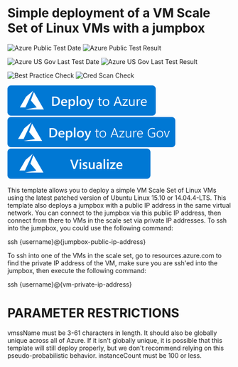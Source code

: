 # Simple deployment of a VM Scale Set of Linux VMs with a jumpbox

![Azure Public Test Date](https://azurequickstartsservice.blob.core.windows.net/badges/demos/vmss-linux-jumpbox/PublicLastTestDate.svg)
![Azure Public Test Result](https://azurequickstartsservice.blob.core.windows.net/badges/demos/vmss-linux-jumpbox/PublicDeployment.svg)

![Azure US Gov Last Test Date](https://azurequickstartsservice.blob.core.windows.net/badges/demos/vmss-linux-jumpbox/FairfaxLastTestDate.svg)
![Azure US Gov Last Test Result](https://azurequickstartsservice.blob.core.windows.net/badges/demos/vmss-linux-jumpbox/FairfaxDeployment.svg)

![Best Practice Check](https://azurequickstartsservice.blob.core.windows.net/badges/demos/vmss-linux-jumpbox/BestPracticeResult.svg)
![Cred Scan Check](https://azurequickstartsservice.blob.core.windows.net/badges/demos/vmss-linux-jumpbox/CredScanResult.svg)

[![Deploy To Azure](https://raw.githubusercontent.com/Azure/azure-quickstart-templates/master/1-CONTRIBUTION-GUIDE/images/deploytoazure.svg?sanitize=true)](https://portal.azure.com/#create/Microsoft.Template/uri/https%3A%2F%2Fraw.githubusercontent.com%2FAzure%2Fazure-quickstart-templates%2Fmaster%2Fdemos%2Fvmss-linux-jumpbox%2Fazuredeploy.json)  
[![Deploy To Azure US Gov](https://raw.githubusercontent.com/Azure/azure-quickstart-templates/master/1-CONTRIBUTION-GUIDE/images/deploytoazuregov.svg?sanitize=true)](https://portal.azure.us/#create/Microsoft.Template/uri/https%3A%2F%2Fraw.githubusercontent.com%2FAzure%2Fazure-quickstart-templates%2Fmaster%2Fdemos%2Fvmss-linux-jumpbox%2Fazuredeploy.json)
[![Visualize](https://raw.githubusercontent.com/Azure/azure-quickstart-templates/master/1-CONTRIBUTION-GUIDE/images/visualizebutton.svg?sanitize=true)](http://armviz.io/#/?load=https%3A%2F%2Fraw.githubusercontent.com%2FAzure%2Fazure-quickstart-templates%2Fmaster%2Fdemos%2Fvmss-linux-jumpbox%2Fazuredeploy.json)

This template allows you to deploy a simple VM Scale Set of Linux VMs using the latest patched version of Ubuntu Linux 15.10 or 14.04.4-LTS. This template also deploys a jumpbox with a public IP address in the same virtual network. You can connect to the jumpbox via this public IP address, then connect from there to VMs in the scale set via private IP addresses. To ssh into the jumpbox, you could use the following command:

ssh {username}@{jumpbox-public-ip-address}

To ssh into one of the VMs in the scale set, go to resources.azure.com to find the private IP address of the VM, make sure you are ssh'ed into the jumpbox, then execute the following command:

ssh {username}@{vm-private-ip-address}

PARAMETER RESTRICTIONS
======================

vmssName must be 3-61 characters in length. It should also be globally unique across all of Azure. If it isn't globally unique, it is possible that this template will still deploy properly, but we don't recommend relying on this pseudo-probabilistic behavior.
instanceCount must be 100 or less.



